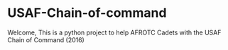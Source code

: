 # USAF-Chain-of-command
Welcome, This is a python project to help AFROTC Cadets with the USAF Chain of Command (2016)
